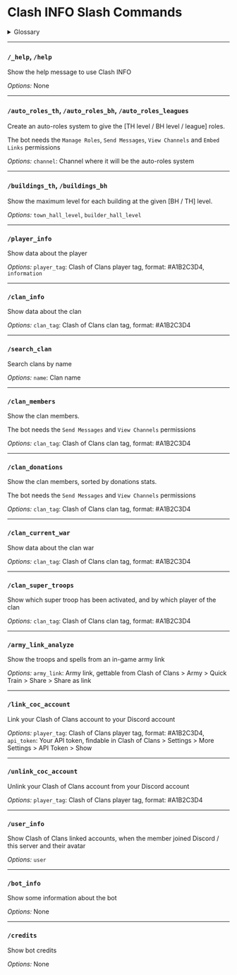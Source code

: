 # Clash INFO Slash Commands

<details>
<summary>Glossary</summary>

- `TH` : Town Hall
- `BH` : Builder Hall

</details>

<hr>

### `/_help`, `/help`

Show the help message to use Clash INFO

*Options:* None

<hr>

### `/auto_roles_th`, `/auto_roles_bh`, `/auto_roles_leagues`

Create an auto-roles system to give the [TH level / BH level / league] roles.

The bot needs the `Manage Roles`, `Send Messages`, `View Channels` and `Embed Links` permissions

*Options:* `channel`: Channel where it will be the auto-roles system

<hr>

### `/buildings_th`, `/buildings_bh`

Show the maximum level for each building at the given [BH / TH] level.

*Options:* `town_hall_level`, `builder_hall_level`

<hr>

### `/player_info`

Show data about the player

*Options:* `player_tag`: Clash of Clans player tag, format: #A1B2C3D4, <br>`information`

<hr>

### `/clan_info`

Show data about the clan

*Options:* `clan_tag`: Clash of Clans clan tag, format: #A1B2C3D4

<hr>

### `/search_clan`

Search clans by name

*Options:* `name`: Clan name

<hr>

### `/clan_members`

Show the clan members.

The bot needs the `Send Messages` and `View Channels` permissions

*Options:* `clan_tag`: Clash of Clans clan tag, format: #A1B2C3D4

<hr>

### `/clan_donations`

Show the clan members, sorted by donations stats.

The bot needs the `Send Messages` and `View Channels` permissions

*Options:* `clan_tag`: Clash of Clans clan tag, format: #A1B2C3D4

<hr>

### `/clan_current_war`

Show data about the clan war

*Options:* `clan_tag`: Clash of Clans clan tag, format: #A1B2C3D4

<hr>

### `/clan_super_troops`

Show which super troop has been activated, and by which player of the clan

*Options:* `clan_tag`: Clash of Clans clan tag, format: #A1B2C3D4

<hr>

### `/army_link_analyze`

Show the troops and spells from an in-game army link

*Options:* `army_link`: Army link, gettable from Clash of Clans > Army > Quick Train > Share > Share as link

<hr>

### `/link_coc_account`

Link your Clash of Clans account to your Discord account

*Options:* `player_tag`: Clash of Clans player tag, format: #A1B2C3D4, <br>`api_token`: Your API token, findable in Clash of Clans > Settings > More Settings > API Token > Show

<hr>

### `/unlink_coc_account`

Unlink your Clash of Clans account from your Discord account

*Options:* `player_tag`: Clash of Clans player tag, format: #A1B2C3D4

<hr>

### `/user_info`

Show Clash of Clans linked accounts, when the member joined Discord / this server and their avatar

*Options:* `user`

<hr>

### `/bot_info`

Show some information about the bot

*Options:* None

<hr>

### `/credits`

Show bot credits

*Options:* None
